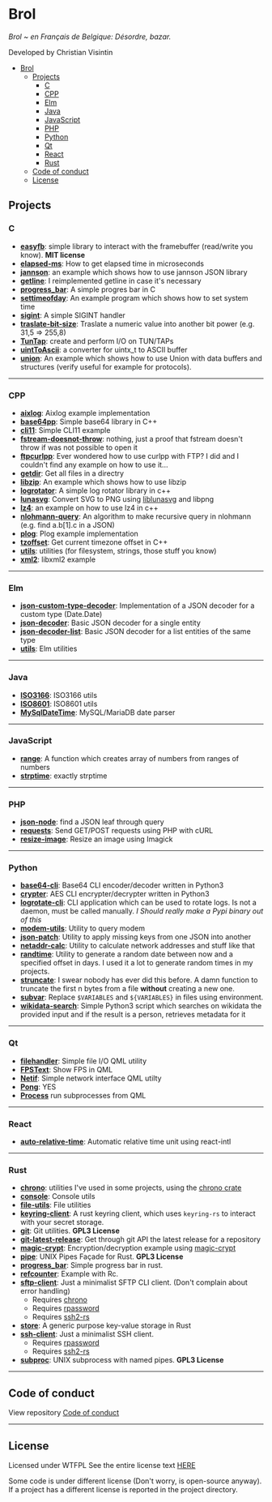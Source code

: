 # Brol

*Brol ~ en Français de Belgique: Désordre, bazar.*

Developed by Christian Visintin

- [Brol](#brol)
  - [Projects](#projects)
    - [C](#c)
    - [CPP](#cpp)
    - [Elm](#elm)
    - [Java](#java)
    - [JavaScript](#javascript)
    - [PHP](#php)
    - [Python](#python)
    - [Qt](#qt)
    - [React](#react)
    - [Rust](#rust)
  - [Code of conduct](#code-of-conduct)
  - [License](#license)

## Projects

### C

- **[easyfb](c/easyfb)**: simple library to interact with the framebuffer (read/write you know). **MIT license**
- **[elapsed-ms](c/elapsed-us)**: How to get elapsed time in microseconds
- **[jannson](c/jannson)**: an example which shows how to use jannson JSON library
- **[getline](c/getline)**: I reimplemented getline in case it's necessary
- **[progress_bar](c/progress_bar)**: A simple progres bar in C
- **[settimeofday](c/settimeofday)**: An example program which shows how to set system time
- **[sigint](c/sigint)**: A simple SIGINT handler
- **[traslate-bit-size](c/traslate-bit-size)**: Traslate a numeric value into another bit power (e.g. 31,5 => 255,8)
- **[TunTap](c/TunTap)**: create and perform I/O on TUN/TAPs
- **[uintToAscii](c/uintToAscii)**: a converter for uintx_t to ASCII buffer
- **[union](c/union)**: An example which shows how to use Union with data buffers and structures (verify useful for example for protocols).

---

### CPP

- **[aixlog](cpp/aixlog/main.cpp)**: Aixlog example implementation
- **[base64pp](cpp/base64pp)**: Simple base64 library in C++
- **[cli11](cpp/cli11)**: Simple CLI11 example
- **[fstream-doesnot-throw](cpp/fstream-doesnot-throw)**: nothing, just a proof that fstream doesn't throw if was not possible to open it
- **[ftpcurlpp](cpp/ftpcurlpp)**: Ever wondered how to use curlpp with FTP? I did and I couldn't find any example on how to use it...
- **[getdir](cpp/getdir)**: Get all files in a directry
- **[libzip](cpp/libzip)**: An example which shows how to use libzip
- **[logrotator](cpp/logrotator)**: A simple log rotator library in c++
- **[lunasvg](cpp/lunasvg)**: Convert SVG to PNG using [liblunasvg](https://github.com/sammycage/lunasvg) and libpng 
- **[lz4](cpp/lz4)**: an example on how to use lz4 in c++
- **[nlohmann-query](cpp/nlohmann-query)**: An algorithm to make recursive query in nlohmann (e.g. find a.b[1].c in a JSON)
- **[plog](cpp/plog)**: Plog example implementation
- **[tzoffset](cpp/tzoffset)**: Get current timezone offset in C++
- **[utils](cpp/utils)**: utilities (for filesystem, strings, those stuff you know)
- **[xml2](cpp/xml2)**: libxml2 example

---

### Elm

- **[json-custom-type-decoder](elm/json-custom-type-decoder)**: Implementation of a JSON decoder for a custom type (Date.Date)
- **[json-decoder](elm/json-decoder)**: Basic JSON decoder for a single entity
- **[json-decoder-list](elm/json-decoder-list)**: Basic JSON decoder for a list entities of the same type
- **[utils](elm/utils)**: Elm utilities

---

### Java

- **[ISO3166](java/ISO3166)**: ISO3166 utils
- **[ISO8601](java/ISO8601)**: ISO8601 utils
- **[MySqlDateTime](java/MySqlDateTime)**: MySQL/MariaDB date parser

---

### JavaScript

- **[range](js/range)**: A function which creates array of numbers from ranges of numbers
- **[strptime](js/strptime)**: exactly strptime

---

### PHP

- **[json-node](php/json-node)**: find a JSON leaf through query
- **[requests](php/requests)**: Send GET/POST requests using PHP with cURL
- **[resize-image](php/resize-image)**: Resize an image using Imagick

---

### Python

- **[base64-cli](python/base64)**: Base64 CLI encoder/decoder written in Python3
- **[crypter](python/crypter)**: AES CLI encrypter/decrypter written in Python3
- **[logrotate-cli](python/logrotate-cli)**: CLI application which can be used to rotate logs. Is not a daemon, must be called manually. *I Should really make a Pypi binary out of this*
- **[modem-utils](python/modem-utils)**: Utility to query modem
- **[json-patch](python/json-patch)**: Utility to apply missing keys from one JSON into another
- **[netaddr-calc](python/netaddr-calc)**: Utility to calculate network addresses and stuff like that
- **[randtime](python/randtime)**: Utility to generate a random date between now and a specified offset in days. I used it a lot to generate random times in my projects.
- **[struncate](python/struncate)**: I swear nobody has ever did this before. A damn function to truncate the first n bytes from a file **without** creating a new one.
- **[subvar](python/subvar)**: Replace `$VARIABLES` and `${VARIABLES}` in files using environment.
- **[wikidata-search](python/wikidata-search)**: Simple Python3 script which searches on wikidata the provided input and if the result is a person, retrieves metadata for it

---

### Qt

- **[filehandler](qt/filehandler)**: Simple file I/O QML utility
- **[FPSText](qt/FPSText)**: Show FPS in QML
- **[Netif](qt/Netif)**: Simple network interface QML utilty
- **[Pong](qt/Pong)**: YES
- **[Process](qt/Process)** run subprocesses from QML

---

### React

- **[auto-relative-time](react/AutoRelativeTime.jsx)**: Automatic relative time unit using react-intl

---

### Rust

- **[chrono](rust/chrono/main.rs)**: utilities I've used in some projects, using the [chrono crate](https://github.com/chronotope/chrono)
- **[console](rust/console)**: Console utils
- **[file-utils](rust/file-utils)**: File utilities
- **[keyring-client](rust/keyring-client)**: A rust keyring client, which uses `keyring-rs` to interact with your secret storage.
- **[git](rust/git)**: Git utilities. **GPL3 License**
- **[git-latest-release](rust/git-latest-release)**: Get through git API the latest release for a repository
- **[magic-crypt](rust/magic-crypt/main.rs)**: Encryption/decryption example using [magic-crypt](https://github.com/magiclen/rust-magiccrypt)
- **[pipe](rust/pipe)**: UNIX Pipes Façade for Rust. **GPL3 License**
- **[progress_bar](rust/progress_bar)**: Simple progress bar in rust.
- **[refcounter](rust/refcounter/main.rs)**: Example with Rc.
- **[sftp-client](rust/sftp-client)**: Just a minimalist SFTP CLI client. (Don't complain about error handling)
  - Requires [chrono](https://github.com/chronotope/chrono)
  - Requires [rpassword](https://github.com/conradkleinespel/rpassword)
  - Requires [ssh2-rs](https://github.com/alexcrichton/ssh2-rs)
- **[store](rust/store/store.rs)**: A generic purpose key-value storage in Rust
- **[ssh-client](rust/ssh-client)**: Just a minimalist SSH client.
  - Requires [rpassword](https://github.com/conradkleinespel/rpassword)
  - Requires [ssh2-rs](https://github.com/alexcrichton/ssh2-rs)
- **[subproc](rust/subproc)**: UNIX subprocess with named pipes. **GPL3 License**

---

## Code of conduct

View repository [Code of conduct](CODE_OF_CONDUCT.md)

---

## License

Licensed under WTFPL
See the entire license text [HERE](LICENSE.txt)

Some code is under different license (Don't worry, is open-source anyway). If a project has a different license is reported in the project directory.
